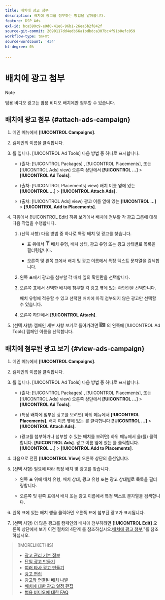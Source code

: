 ```yaml
---
title: 배치에 광고 첨부
description: 배치에 광고를 첨부하는 방법을 알아봅니다.
feature: DSP Ads
exl-id: bca590c9-e0d0-41e6-96b1-26ea5b2f842f
source-git-commit: 2690117dd4edb66a1bdbdca307bc4f91b0efc059
workflow-type: tm+mt
source-wordcount: '434'
ht-degree: 0%

---
```


# 배치에 광고 첨부

>[!NOTE]
>
>범용 비디오 광고는 범용 비디오 배치에만 첨부할 수 있습니다.

## 배치에 광고 첨부 {#attach-ads-campaign}

1. 메인 메뉴에서 **[!UICONTROL Campaigns]**.

1. 캠페인의 이름을 클릭합니다.

1. 를 엽니다. [!UICONTROL Ad Tools] 다음 방법 중 하나로 표시합니다.

   * (출처: [!UICONTROL Packages] , [!UICONTROL Placements], 또는 [!UICONTROL Ads] view) 오른쪽 상단에서 **[!UICONTROL ...]** > **[!UICONTROL Ad Tools]**.

   * (출처: [!UICONTROL Placements] view) 배치 이름 옆에 있는  **[!UICONTROL ...]** > **[!UICONTROL Attach Ads].**

   * (출처: [!UICONTROL Ads] view) 광고 이름 옆에 있는  **[!UICONTROL ...]** > **[!UICONTROL Add to Placements]**.

1. 다음에서 [!UICONTROL Edit] 하위 보기에서 배치에 첨부할 각 광고 그룹에 대해 다음 작업을 수행합니다.

   1. (선택 사항) 다음 방법 중 하나로 특정 배치 및 광고를 찾습니다.

      * 표 위에서 ![필터](/help/dsp/assets/filter.png) 배치 유형, 배치 상태, 광고 유형 또는 광고 상태별로 목록을 필터링합니다.

      * 오른쪽 및 왼쪽 표에서 배치 및 광고 이름에서 특정 텍스트 문자열을 검색합니다.

   1. 왼쪽 표에서 광고를 첨부할 각 배치 옆의 확인란을 선택합니다.

   1. 오른쪽 표에서 선택한 배치에 첨부할 각 광고 옆에 있는 확인란을 선택합니다.

      배치 유형에 적용할 수 있고 선택한 배치에 아직 첨부되지 않은 광고만 선택할 수 있습니다.

   1. 오른쪽 하단에서  **[!UICONTROL Attach]**.

1. (선택 사항) 캠페인 세부 사항 보기로 돌아가려면 ![폴더로 돌아가기](/help/dsp/assets/breadcrumb-return.png "폴더로 돌아가기") 의 왼쪽에 [!UICONTROL Ad Tools] 캠페인 이름을 선택합니다.

## 배치에 첨부된 광고 보기 {#view-ads-campaign}

<!-- should be a separate page, combined with "List the Placements Associated with an Ad" (although that pertains to a single ad only), or maybe just rename this topic -->

1. 메인 메뉴에서 **[!UICONTROL Campaigns]**.

1. 캠페인의 이름을 클릭합니다.

1. 를 엽니다. [!UICONTROL Ad Tools] 다음 방법 중 하나로 표시합니다.

   * (출처: [!UICONTROL Packages] , [!UICONTROL Placements], 또는 [!UICONTROL Ads] view) 오른쪽 상단에서 **[!UICONTROL ...]** > **[!UICONTROL Ad Tools]**.

   * (특정 배치에 첨부된 광고를 보려면) 하위 메뉴에서 **[!UICONTROL Placements]**. 배치 이름 옆에 있는 를 클릭합니다  **[!UICONTROL ...]** > **[!UICONTROL Attach Ads].**

   * (광고를 첨부하거나 첨부할 수 있는 배치를 보려면) 하위 메뉴에서 을(를) 클릭합니다. **[!UICONTROL Ads]**. 광고 이름 옆에 있는 를 클릭합니다.  **[!UICONTROL ...]** > **[!UICONTROL Add to Placements]**.

1. 다음으로 전환 **[!UICONTROL View]** 오른쪽 상단의 옵션입니다.

1. (선택 사항) 필요에 따라 특정 배치 및 광고를 찾습니다.

   * 왼쪽 표 위에 배치 유형, 배치 상태, 광고 유형 또는 광고 상태별로 목록을 필터링합니다.

   * 오른쪽 및 왼쪽 표에서 배치 또는 광고 이름에서 특정 텍스트 문자열을 검색합니다.

1. 왼쪽 표에 있는 배치 행을 클릭하면 오른쪽 표에 첨부된 광고가 표시됩니다.

1. (선택 사항) 더 많은 광고를 캠페인의 배치에 첨부하려면 **[!UICONTROL Edit]** 오른쪽 상단에서 보기 이전 절차의 4단계 를 참조하십시오.[배치에 광고 첨부](#attach-ads-campaign),&quot;를 참조하십시오.

>[!MORELIKETHIS]
>
>* [광고 관리 기본 정보](ad-about.md)
>* [단일 광고 만들기](ad-create.md)
>* [여러 타사 광고 만들기](ad-create-multiple.md)
>* [광고 편집](ad-edit.md)
>* [광고와 연결된 배치 나열](ad-list-placements.md)
>* [배치에 대한 광고 일정 편집](/help/dsp/campaign-management/placements/placement-edit-ad-schedule.md)
>* [범용 비디오에 대한 FAQ](/help/dsp/campaign-management/faq-universal-video.md)
